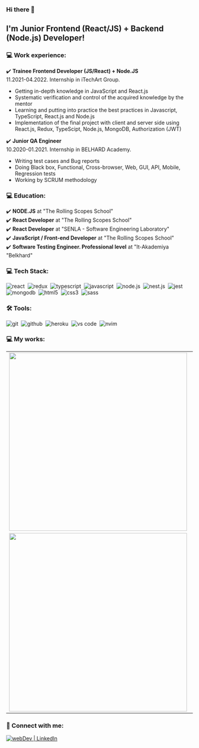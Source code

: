 ### Hi there 👋
## I'm Junior Frontend (React/JS) + Backend (Node.js) Developer!

### 💻 Work experience:

✔️ **Trainee Frontend Developer (JS/React) + Node.JS**<br>
11.2021-04.2022. Internship in iTechArt Group.
- Getting in-depth knowledge in JavaScript and React.js
- Systematic verification and control of the acquired knowledge by the mentor
- Learning and putting into practice the best practices in Javascript, TypeScript, React.js and Node.js
- Implementation of the final project with client and server side using React.js, Redux, TypeScipt, Node.js, MongoDB, Authorization (JWT)

✔️ **Junior QA Engineer**<br>
10.2020-01.2021. Internship in BELHARD Academy.
- Writing test cases and Bug reports
- Doing Black box, Functional, Cross-browser, Web, GUI, API, Mobile, Regression tests
- Working by SCRUM methodology

### 💻 Education:

 ✔️ **NODE.JS** at "The Rolling Scopes School"<br>
 ✔️ **React Developer** at "The Rolling Scopes School"<br>
 ✔️ **React Developer** at "SENLA - Software Engineering Laboratory"<br>
 ✔️ **JavaScript / Front-end Developer** at "The Rolling Scopes School"<br>
 ✔️ **Software Testing Engineer. Professional level** at "It-Akademiya "Belkhard"<br>

### 💻 Tech Stack:
<img alt="react" src="https://img.shields.io/badge/react-8C0000.svg?&style=for-the-badge&logo=react&logoColor=fff&logoWidth=20&labelColor=AC1F21" />&nbsp;
<img alt="redux" src="https://img.shields.io/badge/redux-8C0000.svg?&style=for-the-badge&logo=redux&logoColor=fff&logoWidth=20&labelColor=AC1F21" />&nbsp;
<img alt="typescript" src="https://img.shields.io/badge/typescript-8C0000.svg?&style=for-the-badge&logo=typescript&logoColor=fff&logoWidth=20&labelColor=AC1F21" />&nbsp;
<img alt="javascript" src="https://img.shields.io/badge/javascript-8C0000.svg?&style=for-the-badge&logo=javascript&logoColor=fff&logoWidth=20&labelColor=AC1F21" />&nbsp;
<img alt="node.js" src="https://img.shields.io/badge/node.js-8C0000.svg?&style=for-the-badge&logo=node.js&logoColor=fff&logoWidth=20&labelColor=AC1F21" />&nbsp;
<img alt="nest.js" src="https://img.shields.io/badge/nest.js-8C0000.svg?&style=for-the-badge&logo=next.js&logoColor=fff&logoWidth=20&labelColor=AC1F21" />&nbsp;
<img alt="jest" src="https://img.shields.io/badge/jest-8C0000.svg?&style=for-the-badge&logo=jest&logoColor=fff&logoWidth=20&labelColor=AC1F21" />&nbsp;
<img alt="mongodb" src="https://img.shields.io/badge/mongodb-8C0000.svg?&style=for-the-badge&logo=mongodb&logoColor=fff&logoWidth=20&labelColor=AC1F21" />&nbsp;
<img alt="html5" src="https://img.shields.io/badge/html-8C0000.svg?&style=for-the-badge&logo=html5&logoColor=fff&logoWidth=20&labelColor=AC1F21" />&nbsp;
<img alt="css3" src="https://img.shields.io/badge/css-8C0000.svg?&style=for-the-badge&logo=css3&logoColor=fff&logoWidth=20&labelColor=AC1F21" />&nbsp;
<img alt="sass" src="https://img.shields.io/badge/sass-8C0000.svg?&style=for-the-badge&logo=sass&logoColor=fff&logoWidth=20&labelColor=AC1F21" />&nbsp;



### 🛠 Tools:

<img alt="git" src="https://img.shields.io/badge/git-8C0000.svg?&style=for-the-badge&logo=git&logoColor=fff&logoWidth=20&labelColor=AC1F21" />&nbsp;
<img alt="github" src="https://img.shields.io/badge/github-8C0000.svg?&style=for-the-badge&logo=github&logoColor=fff&logoWidth=20&labelColor=AC1F21" />&nbsp;
<img alt="heroku" src="https://img.shields.io/badge/heroku-8C0000.svg?&style=for-the-badge&logo=heroku&logoColor=fff&logoWidth=20&labelColor=AC1F21" />&nbsp;
<img alt="vs code" src="https://img.shields.io/badge/vs code-8C0000.svg?&style=for-the-badge&logo=visual-studio-code&logoColor=fff&logoWidth=20&labelColor=AC1F21" />&nbsp;
<img alt="nvim" src="https://img.shields.io/badge/vim-8C0000.svg?&style=for-the-badge&logo=nvim&logoColor=fff&logoWidth=20&labelColor=AC1F21" />&nbsp;


### 💻 My works:

<table align="center">
 
 <tr>
  <td>
       <kbd><img src="https://user-images.githubusercontent.com/71250705/162901608-eacc1912-ab9e-402f-b97a-4f0cfbf40e2e.jpg" width="480" ></kbd>
      </a>
   </td>

   <td>
     <span>🎮 <b>"Simple SPA game (memory card)"</b></span><br>
     TypeScript, IndexedDB API<br>
   <a href="https://github.com/akurlovich/async_race">Link to Repository<a/>
   </td>
  </tr>
 
 <tr>
  <td>
       <kbd><img src="https://user-images.githubusercontent.com/71250705/162944166-db148c5c-1747-4e26-9711-08c86d50aafd.jpg" width="480" ></kbd>
      </a>
   </td>
   <td>
     <span>🎮 <b>"Async Race game"</b></span><br>
     SPA, Communication with a server (fetch, REST API) (server deploy on Heroku), Async coding / Promises, JS Animations, DOM Api<br>
   <a href="https://github.com/akurlovich/match-match-game">Link to Repository<a/>
   </td>
  </tr>

</table>

### 🤝 Connect with me:

[<img alt="webDev | LinkedIn" src="https://img.shields.io/badge/linkedin-0077B5.svg?&style=for-the-badge&logo=linkedin&logoColor=fff" />][linkedin]

[linkedin]: https://www.linkedin.com/in/qa-a-kurlovich/


<!--
**akurlovich/akurlovich** is a ✨ _special_ ✨ repository because its `README.md` (this file) appears on your GitHub profile.

Here are some ideas to get you started:

- 🔭 I’m currently working on ...
- 🌱 I’m currently learning ...
- 👯 I’m looking to collaborate on ...
- 🤔 I’m looking for help with ...
- 💬 Ask me about ...
- 📫 How to reach me: ...
- 😄 Pronouns: ...
- ⚡ Fun fact: ...
-->
